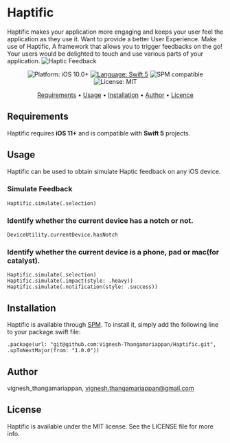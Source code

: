 # Haptific

Haptific makes your application more engaging and keeps your user feel the application as they use it. 
Want to provide a better User Experience. Make use of Haptific, A framework that allows you to trigger feedbacks on the go! Your users would be delighted to touch and use various parts of your application.
![Haptic Feedback](https://user-images.githubusercontent.com/33475725/223206909-817c524b-d49d-4e83-85a1-6b8c038b85a2.png)


<p align="center">
<img src="https://img.shields.io/badge/Platform-iOS10%2B-blue.svg" alt="Platform: iOS 10.0+" />
<a href="https://developer.apple.com/swift" target="_blank"><img src="https://img.shields.io/badge/Language-Swift_5-blueviolet.svg" alt="Language: Swift 5" /></a>
<img src="https://img.shields.io/badge/SPM-Compatible-blue.svg" alt="SPM compatible" /></a><img src="https://img.shields.io/badge/License-MIT-green.svg" alt="License: MIT" /></p>

<p align="center">
 <a href="#requirements">Requirements</a>
• <a href="#usage">Usage</a>
• <a href="#installation">Installation</a>
• <a href="#author">Author</a>
• <a href="#license">Licence</a>
</p>

## Requirements

Haptific requires **iOS 11+** and is compatible with **Swift 5** projects.

## Usage

Haptific can be used to obtain simulate Haptic feedback on any iOS device.


### Simulate Feedback

```
Haptific.simulate(.selection)
```

### Identify whether the current device has a notch or not.

```
DeviceUtility.currentDevice.hasNotch
```

### Identify whether the current device is a phone, pad or mac(for catalyst).

```
Haptific.simulate(.selection)
Haptific.simulate(.impact(style: .heavy))
Haptific.simulate(.notification(style: .success))
```

## Installation

Haptific is available through [SPM](https://swift.org/package-manager). To install
it, simply add the following line to your package.swift file:

```
.package(url: "git@github.com:Vignesh-Thangamariappan/Haptific.git", .upToNextMajor(from: "1.0.0"))
```

## Author

vignesh_thangamariappan, vignesh.thangamariappan@gmail.com

## License

Haptific is available under the MIT license. See the LICENSE file for more info.
